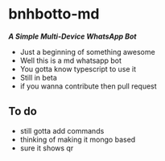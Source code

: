 # bnhbotto-md

***A Simple Multi-Device WhatsApp Bot***
- Just a beginning of something awesome
- Well this is a md whatsapp bot
- You gotta know typescript to use it
- Still in beta
- if you wanna contribute then pull request

## To do
- still gotta add commands 
- thinking of making it mongo based
- sure it shows qr


